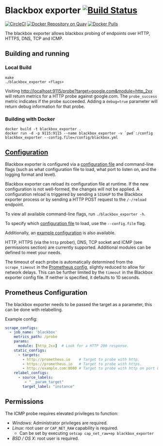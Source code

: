 # Blackbox exporter [![Build Status](https://travis-ci.org/prometheus/blackbox_exporter.svg)][travis]

[![CircleCI](https://circleci.com/gh/prometheus/blackbox_exporter/tree/master.svg?style=shield)][circleci]
[![Docker Repository on Quay](https://quay.io/repository/prometheus/blackbox-exporter/status)][quay]
[![Docker Pulls](https://img.shields.io/docker/pulls/prom/blackbox-exporter.svg?maxAge=604800)][hub]

The blackbox exporter allows blackbox probing of endpoints over
HTTP, HTTPS, DNS, TCP and ICMP.

## Building and running

### Local Build

    make
    ./blackbox_exporter <flags>

Visiting [http://localhost:9115/probe?target=google.com&module=http_2xx](http://localhost:9115/probe?target=google.com&module=http_2xx)
will return metrics for a HTTP probe against google.com. The `probe_success`
metric indicates if the probe succeeded. Adding a `debug=true` parameter
will return debug information for that probe.

### Building with Docker

    docker build -t blackbox_exporter .
    docker run -d -p 9115:9115 --name blackbox_exporter -v `pwd`:/config blackbox_exporter --config.file=/config/blackbox.yml

## [Configuration](CONFIGURATION.md)

Blackbox exporter is configured via a [configuration file](CONFIGURATION.md) and command-line flags (such as what configuration file to load, what port to listen on, and the logging format and level).

Blackbox exporter can reload its configuration file at runtime. If the new configuration is not well-formed, the changes will not be applied.
A configuration reload is triggered by sending a `SIGHUP` to the Blackbox exporter process or by sending a HTTP POST request to the `/-/reload` endpoint.

To view all available command-line flags, run `./blackbox_exporter -h`.

To specify which [configuration file](CONFIGURATION.md) to load, use the `--config.file` flag.

Additionally, an [example configuration](example.yml) is also available.

HTTP, HTTPS (via the `http` prober), DNS, TCP socket and ICMP (see permissions section) are currently supported.
Additional modules can be defined to meet your needs.

The timeout of each probe is automatically determined from the `scrape_timeout` in the [Prometheus config](https://prometheus.io/docs/operating/configuration/#configuration-file), slightly reduced to allow for network delays.
This can be further limited by the `timeout` in the Blackbox exporter config file. If neither is specified, it defaults to 10 seconds.

## Prometheus Configuration

The blackbox exporter needs to be passed the target as a parameter, this can be
done with relabelling.

Example config:
```yml
scrape_configs:
  - job_name: 'blackbox'
    metrics_path: /probe
    params:
      module: [http_2xx]  # Look for a HTTP 200 response.
    static_configs:
      - targets:
        - http://prometheus.io    # Target to probe with http.
        - https://prometheus.io   # Target to probe with https.
        - http://example.com:8080 # Target to probe with http on port 8080.
    relabel_configs:
      - source_labels:
         - "__param_target"
        target_label: "instance"
```

## Permissions

The ICMP probe requires elevated privileges to function:

* *Windows*: Administrator privileges are required.
* *Linux*: root user _or_ `CAP_NET_RAW` capability is required.
  * Can be set by executing `setcap cap_net_raw+ep blackbox_exporter`
* *BSD / OS X*: root user is required.

[circleci]: https://circleci.com/gh/prometheus/blackbox_exporter
[hub]: https://hub.docker.com/r/prom/blackbox-exporter/
[travis]: https://travis-ci.org/prometheus/blackbox_exporter
[quay]: https://quay.io/repository/prometheus/blackbox-exporter
